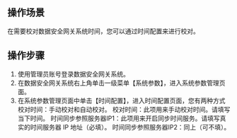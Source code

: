 ## 操作场景
在需要校对数据安全网关系统时间，您可以通过时间配置来进行校对。


## 操作步骤

1. 使用管理员账号登录数据安全网关系统。
2. 在数据安全网关系统右上角单击一级菜单【系统参数】，进入系统参数管理页面。
3. 在系统参数管理页面中单击【时间配置】，进入时间配置页面，您有两种方式校对时间：手动校对和自动校对。
校对时间：此项用来手动校对时间。请填写当下时间。
时间同步参照服务器IP1：此项用来开启同步时间服务。请填写真实的时间服务器 IP 地址（必填）。
时间同步参照服务器IP2：同上（可不填）。

